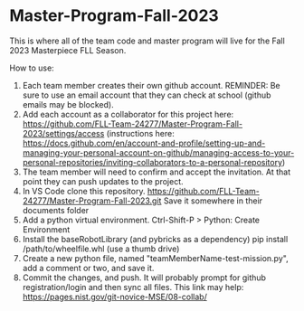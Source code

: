 # Master-Program-Fall-2023

This is where all of the team code and master program will live for the Fall 2023 Masterpiece FLL Season.

How to use:

1. Each team member creates their own github account. REMINDER: Be sure to use an email account that they can check at school (github emails may be blocked).
2. Add each account as a collaborator for this project here: https://github.com/FLL-Team-24277/Master-Program-Fall-2023/settings/access (instructions here: https://docs.github.com/en/account-and-profile/setting-up-and-managing-your-personal-account-on-github/managing-access-to-your-personal-repositories/inviting-collaborators-to-a-personal-repository)
3. The team member will need to confirm and accept the invitation. At that point they can push updates to the project.
4. In VS Code clone this repository. https://github.com/FLL-Team-24277/Master-Program-Fall-2023.git Save it somewhere in their documents folder
5. Add a python virtual environment. Ctrl-Shift-P > Python: Create Environment
6. Install the baseRobotLibrary (and pybricks as a dependency) pip install /path/to/wheelfile.whl (use a thumb drive)
7. Create a new python file, named "teamMemberName-test-mission.py", add a comment or two, and save it.
8. Commit the changes, and push. It will probably prompt for github registration/login and then sync all files. This link may help: https://pages.nist.gov/git-novice-MSE/08-collab/
